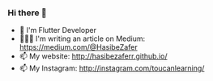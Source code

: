 ### Hi there 👋


- 🌱 I'm Flutter Developer
- 👩🏽‍💻 I'm writing an article on Medium: https://medium.com/@HasibeZafer
- 📫 My website: http://hasibezaferr.github.io/ 
- 📫 My Instagram: http://instagram.com/toucanlearning/

